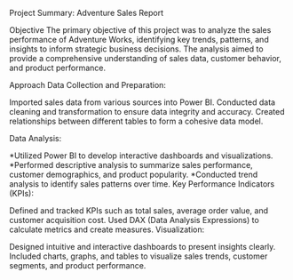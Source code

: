 Project Summary: Adventure Sales Report

Objective
The primary objective of this project was to analyze the sales performance of Adventure Works, identifying key trends, patterns, and insights to inform strategic business decisions. The analysis aimed to provide a comprehensive understanding of sales data, customer behavior, and product performance.

Approach
Data Collection and Preparation:

Imported sales data from various sources into Power BI.
Conducted data cleaning and transformation to ensure data integrity and accuracy.
Created relationships between different tables to form a cohesive data model.

Data Analysis:

*Utilized Power BI to develop interactive dashboards and visualizations.
*Performed descriptive analysis to summarize sales performance, customer demographics, and product popularity.
*Conducted trend analysis to identify sales patterns over time.
Key Performance Indicators (KPIs):

Defined and tracked KPIs such as total sales, average order value, and customer acquisition cost.
Used DAX (Data Analysis Expressions) to calculate metrics and create measures.
Visualization:

Designed intuitive and interactive dashboards to present insights clearly.
Included charts, graphs, and tables to visualize sales trends, customer segments, and product performance.

